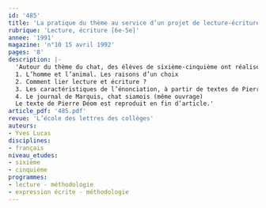 ```yaml
---
id: '485'
title: 'La pratique du thème au service d’un projet de lecture-écriture '
rubrique: 'Lecture, écriture [6e-5e]'
annee: '1991'
magazine: 'n°10 15 avril 1992'
pages: '8'
description: |-
  'Autour du thème du chat, des élèves de sixième-cinquième ont réalisé une monographie. Intérêt de l’aspect transdisciplinaire de ce travail et sensibilisation à la lecture…
  1. L’homme et l’animal. Les raisons d’un choix
  2. Comment lier lecture et écriture ?
  3. Les caractéristiques de l’énonciation, à partir de textes de Pierre Déom et de Zola parus dans « Redécouvrir le chat » (l’école des loisirs)
  4. Le journal de Marquis, chat siamois (même ouvrage)
  Le texte de Pierre Déom est reproduit en fin d’article.'
article_pdf: '485.pdf'
revue: 'L’école des lettres des collèges'
auteurs:
- Yves Lucas
disciplines:
- français
niveau_etudes:
- sixième
- cinquième
programmes:
- lecture - méthodologie
- expression écrite - méthodologie
---
```

